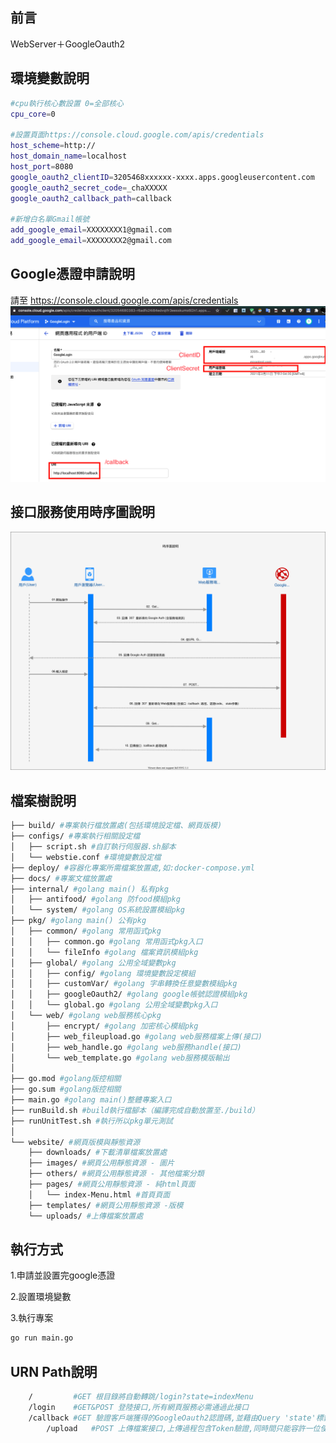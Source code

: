 ## 前言
 WebServer＋GoogleOauth2

## 環境變數說明
```bash
#cpu執行核心數設置 0=全部核心
cpu_core=0

#設置頁面https://console.cloud.google.com/apis/credentials
host_scheme=http://
host_domain_name=localhost
host_port=8080
google_oauth2_clientID=3205468xxxxxx-xxxx.apps.googleusercontent.com
google_oauth2_secret_code=_chaXXXXX
google_oauth2_callback_path=callback

#新增白名單Gmail帳號
add_google_email=XXXXXXXX1@gmail.com
add_google_email=XXXXXXXX2@gmail.com
```

## Google憑證申請說明

請至 https://console.cloud.google.com/apis/credentials
![Alt text](./docs/Google_HowSetup_credentials.png)
## 接口服務使用時序圖說明
![Alt text](./docs/Demo_sequence_diagram.svg)
## 檔案樹說明
```bash
├── build/ #專案執行檔放置處(包括環境設定檔、網頁版模)
├── configs/ #專案執行相關設定檔
│   ├── script.sh #自訂執行伺服器.sh腳本
│   └── webstie.conf #環境變數設定檔
├── deploy/ #容器化專案所需檔案放置處,如:docker-compose.yml
├── docs/ #專案文檔放置處
├── internal/ #golang main() 私有pkg 
│   ├── antifood/ #golang 防food模組pkg
│   └── system/ #golang OS系統設置模組pkg
├── pkg/ #golang main() 公有pkg 
│   ├── common/ #golang 常用函式pkg
│   │   ├── common.go #golang 常用函式pkg入口
│   │   └── fileInfo #golang 檔案資訊模組pkg
│   ├── global/ #golang 公用全域變數pkg
│   │   ├── config/ #golang 環境變數設定模組
│   │   ├── customVar/ #golang 字串轉換任意變數模組pkg
│   │   ├── googleOauth2/ #golang google帳號認證模組pkg
│   │   └── global.go #golang 公用全域變數pkg入口
│   └── web/ #golang web服務核心pkg
│       ├── encrypt/ #golang 加密核心模組pkg
│       ├── web_fileupload.go #golang web服務檔案上傳(接口)
│       ├── web_handle.go #golang web服務handle(接口)
│       └── web_template.go #golang web服務模版輸出
│ 
├── go.mod #golang版控相關
├── go.sum #golang版控相關
├── main.go #golang main()整體專案入口
├── runBuild.sh #build執行檔腳本（編譯完成自動放置至./build）
├── runUnitTest.sh #執行所以pkg單元測試
│ 
└── website/ #網頁版模與靜態資源
    ├── downloads/ #下載清單檔案放置處
    ├── images/ #網頁公用靜態資源 - 圖片
    ├── others/ #網頁公用靜態資源 - 其他檔案分類
    ├── pages/ #網頁公用靜態資源 - 純html頁面
    │   └── index-Menu.html #首頁頁面
    ├── templates/ #網頁公用靜態資源 -版模
    └── uploads/ #上傳檔案放置處

```


## 執行方式

1.申請並設置完google憑證

2.設置環境變數

3.執行專案
```bash
go run main.go
```

## URN Path說明
```bash
	/         #GET 根目錄將自動轉跳/login?state=indexMenu
	/login	  #GET&POST 登陸接口,所有網頁服務必需通過此接口
	/callback #GET 驗證客戶端獲得的GoogleOauth2認證碼,並藉由Query 'state'標籤後開始後續使用服務
        /upload   #POST 上傳檔案接口,上傳過程包含Token驗證,同時間只能容許一位使用者操作
```

